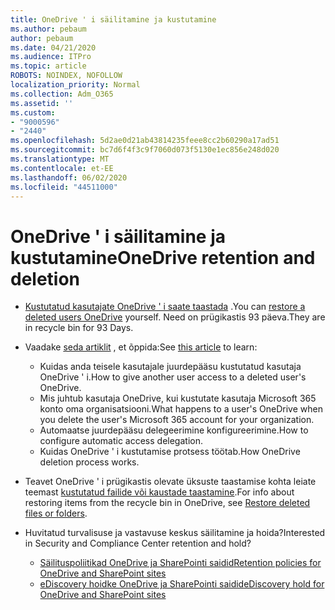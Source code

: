 ```yaml
---
title: OneDrive ' i säilitamine ja kustutamine
ms.author: pebaum
author: pebaum
ms.date: 04/21/2020
ms.audience: ITPro
ms.topic: article
ROBOTS: NOINDEX, NOFOLLOW
localization_priority: Normal
ms.collection: Adm_O365
ms.assetid: ''
ms.custom:
- "9000596"
- "2440"
ms.openlocfilehash: 5d2ae0d21ab43814235feee8cc2b60290a17ad51
ms.sourcegitcommit: bc7d6f4f3c9f7060d073f5130e1ec856e248d020
ms.translationtype: MT
ms.contentlocale: et-EE
ms.lasthandoff: 06/02/2020
ms.locfileid: "44511000"
---
```

# <a name="onedrive-retention-and-deletion"></a><span data-ttu-id="97e1f-102">OneDrive ' i säilitamine ja kustutamine</span><span class="sxs-lookup"><span data-stu-id="97e1f-102">OneDrive retention and deletion</span></span>

- <span data-ttu-id="97e1f-103">[Kustutatud kasutajate OneDrive ' i saate taastada](https://docs.microsoft.com/onedrive/restore-deleted-onedrive) .</span><span class="sxs-lookup"><span data-stu-id="97e1f-103">You can [restore a deleted users OneDrive](https://docs.microsoft.com/onedrive/restore-deleted-onedrive) yourself.</span></span> <span data-ttu-id="97e1f-104">Need on prügikastis 93 päeva.</span><span class="sxs-lookup"><span data-stu-id="97e1f-104">They are in recycle bin for 93 Days.</span></span>

- <span data-ttu-id="97e1f-105">Vaadake [seda artiklit](https://docs.microsoft.com/onedrive/retention-and-deletion) , et õppida:</span><span class="sxs-lookup"><span data-stu-id="97e1f-105">See [this article](https://docs.microsoft.com/onedrive/retention-and-deletion) to learn:</span></span>
    - <span data-ttu-id="97e1f-106">Kuidas anda teisele kasutajale juurdepääsu kustutatud kasutaja OneDrive ' i.</span><span class="sxs-lookup"><span data-stu-id="97e1f-106">How to give another user access to a deleted user's OneDrive.</span></span>
    - <span data-ttu-id="97e1f-107">Mis juhtub kasutaja OneDrive, kui kustutate kasutaja Microsoft 365 konto oma organisatsiooni.</span><span class="sxs-lookup"><span data-stu-id="97e1f-107">What happens to a user's OneDrive when you delete the user's Microsoft 365 account for your organization.</span></span>
    - <span data-ttu-id="97e1f-108">Automaatse juurdepääsu delegeerimine konfigureerimine.</span><span class="sxs-lookup"><span data-stu-id="97e1f-108">How to configure automatic access delegation.</span></span>
    - <span data-ttu-id="97e1f-109">Kuidas OneDrive ' i kustutamise protsess töötab.</span><span class="sxs-lookup"><span data-stu-id="97e1f-109">How OneDrive deletion process works.</span></span>

- <span data-ttu-id="97e1f-110">Teavet OneDrive ' i prügikastis olevate üksuste taastamise kohta leiate teemast [kustutatud failide või kaustade taastamine](https://support.office.com/article/949ada80-0026-4db3-a953-c99083e6a84f).</span><span class="sxs-lookup"><span data-stu-id="97e1f-110">For info about restoring items from the recycle bin in OneDrive, see [Restore deleted files or folders](https://support.office.com/article/949ada80-0026-4db3-a953-c99083e6a84f).</span></span>

- <span data-ttu-id="97e1f-111">Huvitatud turvalisuse ja vastavuse keskus säilitamine ja hoida?</span><span class="sxs-lookup"><span data-stu-id="97e1f-111">Interested in Security and Compliance Center retention and hold?</span></span>
    - [<span data-ttu-id="97e1f-112">Säilituspoliitikad OneDrive ja SharePointi saidid</span><span class="sxs-lookup"><span data-stu-id="97e1f-112">Retention policies for OneDrive and SharePoint sites</span></span>](https://docs.microsoft.com/microsoft-365/compliance/retention-policies)
    - [<span data-ttu-id="97e1f-113">eDiscovery hoidke OneDrive ja SharePointi saidid</span><span class="sxs-lookup"><span data-stu-id="97e1f-113">eDiscovery hold for OneDrive and SharePoint sites</span></span>](https://docs.microsoft.com/office365/securitycompliance/ediscovery-cases#step-4-place-content-locations-on-hold)
